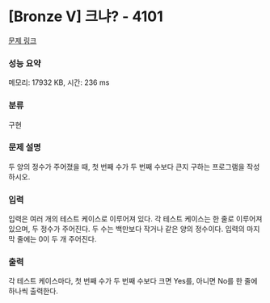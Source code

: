 # [Bronze V] 크냐? - 4101 

[문제 링크](https://www.acmicpc.net/problem/4101) 

### 성능 요약

메모리: 17932 KB, 시간: 236 ms

### 분류

구현

### 문제 설명

<p>두 양의 정수가 주어졌을 때, 첫 번째 수가 두 번째 수보다 큰지 구하는 프로그램을 작성하시오.</p>

### 입력 

 <p>입력은 여러 개의 테스트 케이스로 이루어져 있다. 각 테스트 케이스는 한 줄로 이루어져 있으며, 두 정수가 주어진다. 두 수는 백만보다 작거나 같은 양의 정수이다. 입력의 마지막 줄에는 0이 두 개 주어진다.</p>

### 출력 

 <p>각 테스트 케이스마다, 첫 번째 수가 두 번째 수보다 크면 Yes를, 아니면 No를 한 줄에 하나씩 출력한다.</p>

